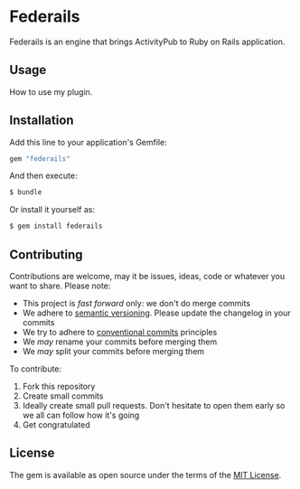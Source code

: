 # Federails

Federails is an engine that brings ActivityPub to Ruby on Rails application.

## Usage

How to use my plugin.

## Installation

Add this line to your application's Gemfile:

```ruby
gem "federails"
```

And then execute:

```bash
$ bundle
```

Or install it yourself as:

```bash
$ gem install federails
```

## Contributing

Contributions are welcome, may it be issues, ideas, code or whatever you want to share. Please note:

- This project is _fast forward_ only: we don't do merge commits
- We adhere to [semantic versioning](). Please update the changelog in your commits
- We try to adhere to [conventional commits](https://www.conventionalcommits.org/en/v1.0.0/) principles
- We _may_ rename your commits before merging them
- We _may_ split your commits before merging them

To contribute:

1. Fork this repository
2. Create small commits
3. Ideally create small pull requests. Don't hesitate to open them early so we all can follow how it's going
4. Get congratulated

## License

The gem is available as open source under the terms of the [MIT License](https://opensource.org/licenses/MIT).
